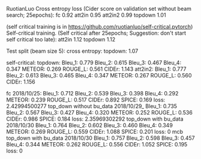 RuotianLuo
Cross entropy loss (Cider score on validation set without beam search; 25epochs):
fc 0.92
att2in 0.95
att2in2 0.99
topdown 1.01

(self critical training is in https://github.com/ruotianluo/self-critical.pytorch)
Self-critical training. (Self critical after 25epochs; Suggestion: don't start self critical too late):
att2in 1.12
topdown 1.12

Test split (beam size 5):
cross entropy:
topdown: 1.07

self-critical:
topdown:
Bleu_1: 0.779 Bleu_2: 0.615 Bleu_3: 0.467 Bleu_4: 0.347 METEOR: 0.269 ROUGE_L: 0.561 CIDEr: 1.143
att2in2:
Bleu_1: 0.777 Bleu_2: 0.613 Bleu_3: 0.465 Bleu_4: 0.347 METEOR: 0.267 ROUGE_L: 0.560 CIDEr: 1.156

fc 2018/10/25:
Bleu_1: 0.712 Bleu_2: 0.539 Bleu_3: 0.398 Bleu_4: 0.292 METEOR: 0.239 ROUGE_L: 0.517 CIDEr: 0.892 SPICE: 0.169 loss:  2.42994500277
top_down without bu_data 2018/10/29_
Bleu_1: 0.735 Bleu_2: 0.567 Bleu_3: 0.427 Bleu_4: 0.320 METEOR: 0.252 ROUGE_L: 0.536 CIDEr: 0.986 SPICE: 0.184 loss:  2.35969302292
top_down with bu_data 2018/10/30
Bleu_1: 0.764 Bleu_2: 0.602 Bleu_3: 0.460 Bleu_4: 0.349 METEOR: 0.269 ROUGE_L: 0.559 CIDEr: 1.088 SPICE: 0.201 loss:  0
mcb top_down with bu_data 2018/10/30
Bleu_1: 0.757 Bleu_2: 0.598 Bleu_3: 0.457 Bleu_4: 0.344 METEOR: 0.262 ROUGE_L: 0.556 CIDEr: 1.052 SPICE: 0.195 loss:  0
